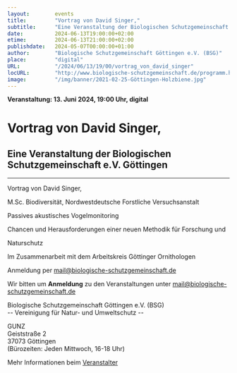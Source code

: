 ```yaml
---
layout:        events
title:         "Vortrag von David Singer,"
subtitle:      "Eine Veranstaltung der Biologischen Schutzgemeinschaft e.V. Göttingen"
date:          2024-06-13T19:00:00+02:00
etime:         2024-06-13T21:00:00+02:00
publishdate:   2024-05-07T00:00:00+01:00
author:        "Biologische Schutzgemeinschaft Göttingen e.V. (BSG)"
place:         "digital"
URL:           "/2024/06/13/19/00/vortrag_von_david_singer"
locURL:        "http://www.biologische-schutzgemeinschaft.de/programm.html"
image:         "/img/banner/2021-02-25-Göttingen-Holzbiene.jpg"
---
```


**Veranstaltung: 13. Juni 2024, 19:00 Uhr, digital**

Vortrag von David Singer,
===========

Eine Veranstaltung der Biologischen Schutzgemeinschaft e.V. Göttingen
-----------

-------------

Vortrag von David Singer,

M.Sc. Biodiversität, Nordwestdeutsche Forstliche Versuchsanstalt

Passives akustisches Vogelmonitoring

Chancen und Herausforderungen einer neuen Methodik für Forschung und

Naturschutz

Im Zusammenarbeit mit dem Arbeitskreis Göttinger Ornithologen

Anmeldung per mail@biologische-schutzgemeinschaft.de


Wir bitten um **Anmeldung** zu den Veranstaltungen unter mail@biologische-schutzgemeinschaft.de

Biologische Schutzgemeinschaft Göttingen e.V. (BSG)  
-- Vereinigung für Natur- und Umweltschutz --  

GUNZ  
Geiststraße 2  
37073 Göttingen  
(Bürozeiten: Jeden Mittwoch, 16-18 Uhr)


Mehr Informationen beim [Veranstalter](http://www.biologische-schutzgemeinschaft.de/programm.html)
